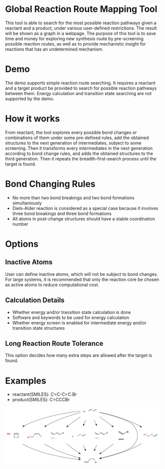# Global Reaction Route Mapping Tool
This tool is able to search for the most possible reaction pathways given a reactant and a product, 
under various user-defined restrictions. The result will be shown as a graph in a webpage. 
The purpose of this tool is to save time and money for exploring new synthesis route by pre-screening 
possible reaction routes, as well as to provide mechanistic insight for reactions that has an undetermined mechanism. 
# Demo
The demo supports simple reaction route searching. It requires a reactant and a target product be provided to search for possible reaction pathways between them. Energy calculation and transition state searching are not supported by the demo. 
# How it works
From reactant, the tool explores every possible bond changes or combinations of them under some pre-defined rules, 
add the obtained structures to the next generation of intermediates, subject to some screening. Then it transforms every
intermediates in the next generation according to bond change rules, and adds the obtained structures to the third generation. 
Then it repeats the breadth-first-search process until the target is found. 
# Bond Changing Rules
- No more than two bond breakings and two bond formations simultaniously
- Diels-Alder reaction is considered as a special case because it involves three bond breakings and three bond formations
- All atoms in post-change structures should have a stable coordination number
# Options
## Inactive Atoms
User can define inactive atoms, which will not be subject to bond changes. For large systems, it is recommended that 
only the reaction core be chosen as active atoms to reduce computational cost. 
## Calculation Details
- Whether energy and/or transition state calculation is done
- Software and keywords to be used for energy calculation
- Whether energy screen is enabled for intermediate energy and/or transition state structures
## Long Reaction Route Tolerance
This option decides how many extra steps are allowed after the target is found. 
# Examples
- reactant(SMILES): C=C-C=C.Br
- product(SMILES): C=CCCBr


![example image](reactionroute_web/reaction/examples/reaction-C=C-C=C.Br.png)

